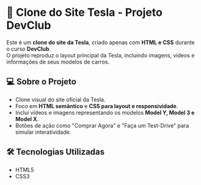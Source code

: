 # 🚗 Clone do Site Tesla - Projeto DevClub

Este é um **clone do site da Tesla**, criado apenas com **HTML e CSS** durante o curso **DevClub**.  
O projeto reproduz o layout principal da Tesla, incluindo imagens, vídeos e informações de seus modelos de carros.

## 💻 Sobre o Projeto

- Clone visual do site oficial da Tesla.
- Foco em **HTML semântico** e **CSS para layout e responsividade**.
- Inclui vídeos e imagens representando os modelos **Model Y, Model 3 e Model X**.
- Botões de ação como "Comprar Agora" e "Faça um Test-Drive" para simular interatividade.

## 🛠 Tecnologias Utilizadas

- HTML5
- CSS3
